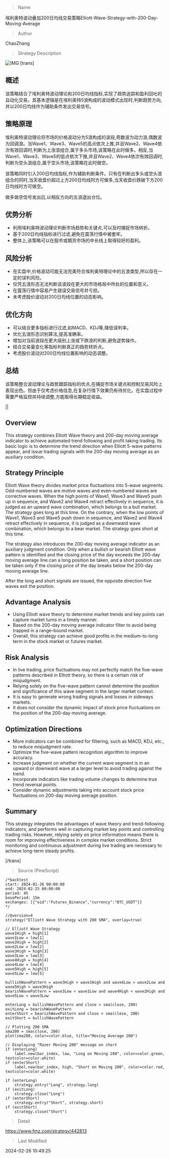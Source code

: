 
> Name

埃利奥特波动叠加200日均线交易策略Elliott-Wave-Strategy-with-200-Day-Moving-Average

> Author

ChaoZhang

> Strategy Description

![IMG](https://www.fmz.com/upload/asset/1aec01c59a7e0c560c6.png)
[trans]
## 概述

该策略结合了埃利奥特波动理论和200日均线指标,实现了趋势追踪和盈利回吐的自动化交易。其基本逻辑是在埃利奥特5浪构成的波动模式出现时,判断趋势方向,并以200日均线作为辅助条件发出交易信号。

## 策略原理  

埃利奥特波动理论将市场的价格波动分为5浪构成的波段,奇数波为动力浪,偶数波为回调浪。当Wave1、Wave3、Wave5的高点依次上推,并且Wave2、Wave4依次有效回调时,判断为上涨浪组合,属于多头市场,该策略在此时做多。相反,当Wave1、Wave3、Wave5的低点依次下推,并且Wave2、Wave4依次有效回调时,判断为空头浪组合,属于空头市场,该策略在此时做空。

该策略同时引入200日均线指标,作为辅助判断条件。只有在判断出多头或空头浪组合的同时,当天收盘价超过上方200日均线时方可做多,当天收盘价跌破下方200日均线时方可做空。

做多做空信号发出后,以相反方向的五浪退出仓位。

## 优势分析

- 利用埃利奥特波动理论判断市场趋势和关键点,可以及时捕捉市场转折。
- 基于200日均线指标进行过滤,避免在震荡行情中被套牢。
- 整体上,该策略可以在股市或期货市场的中长线上取得较好的盈利。

## 风险分析  

- 在实盘中,价格波动可能无法完美符合埃利奥特理论中的五浪类型,所以存在一定的误判风险。
- 仅凭五浪形态无法判断该波段在更大的市场格局中所处的位置和意义。
- 在震荡行情中容易产生错误交易信号并亏损。
- 未考虑股价波动对200日均线位置的动态影响。

## 优化方向

- 可以结合更多指标进行过滤,如MACD、KDJ等,降低误判率。 
- 优化五浪形态识别算法,提高准确率。
- 增加对当前波段在更大级别上涨或下跌浪的判断,避免逆势操作。
- 结合交易量变化等指标判断真正的趋势转折点。
- 考虑股价波动对200日均线位置影响的动态调整。

## 总结

该策略整合波动理论与趋势跟踪指标的优点,在捕捉市场关键点和控制交易风险上表现出色。但由于仅考虑价格信息,在复杂行情下效果仍有待优化。在实盘过程中需要严格监控并持续调整,方能取得长期稳定收益。

||

## Overview

This strategy combines Elliott Wave theory and 200-day moving average indicator to achieve automated trend following and profit taking trading. Its basic logic is to determine the trend direction when Elliott 5-wave patterns appear, and issue trading signals with the 200-day moving average as an auxiliary condition.

## Strategy Principle 

Elliott Wave theory divides market price fluctuations into 5-wave segments. Odd-numbered waves are motive waves and even-numbered waves are corrective waves. When the high points of Wave1, Wave3 and Wave5 push up in sequence, and Wave2 and Wave4 retract effectively in sequence, it is judged as an upward wave combination, which belongs to a bull market. The strategy goes long at this time. On the contrary, when the low points of Wave1, Wave3 and Wave5 push down in sequence, and Wave2 and Wave4 retract effectively in sequence, it is judged as a downward wave combination, which belongs to a bear market. The strategy goes short at this time.

The strategy also introduces the 200-day moving average indicator as an auxiliary judgment condition. Only when a bullish or bearish Elliott wave pattern is identified and the closing price of the day exceeds the 200-day moving average line can a long position be taken, and a short position can be taken only if the closing price of the day breaks below the 200-day moving average line.

After the long and short signals are issued, the opposite direction five waves exit the position.

## Advantage Analysis

- Using Elliott wave theory to determine market trends and key points can capture market turns in a timely manner.
- Based on the 200-day moving average indicator filter to avoid being trapped in a range-bound market.
- Overall, this strategy can achieve good profits in the medium-to-long term in the stock market or futures market.

## Risk Analysis

- In live trading, price fluctuations may not perfectly match the five-wave patterns described in Elliott theory, so there is a certain risk of misjudgment.
- Relying solely on the five-wave pattern cannot determine the position and significance of this wave segment in the larger market context.  
- It is easy to generate wrong trading signals and losses in sideways markets.
- It does not consider the dynamic impact of stock price fluctuations on the position of the 200-day moving average.

## Optimization Directions

- More indicators can be combined for filtering, such as MACD, KDJ, etc., to reduce misjudgment rate.
- Optimize the five-wave pattern recognition algorithm to improve accuracy. 
- Increase judgment on whether the current wave segment is in an upward or downward wave at a larger level to avoid trading against the trend.
- Incorporate indicators like trading volume changes to determine true trend reversal points.
- Consider dynamic adjustments taking into account stock price fluctuations on 200-day moving average position.


## Summary 

This strategy integrates the advantages of wave theory and trend-following indicators, and performs well in capturing market key points and controlling trading risks. However, relying solely on price information means there is room for improving effectiveness in complex market conditions. Strict monitoring and continuous adjustment during live trading are necessary to achieve long-term steady profits.

[/trans]



> Source (PineScript)

``` pinescript
/*backtest
start: 2024-01-26 00:00:00
end: 2024-02-25 00:00:00
period: 4h
basePeriod: 15m
exchanges: [{"eid":"Futures_Binance","currency":"BTC_USDT"}]
*/

//@version=4
strategy("Elliott Wave Strategy with 200 SMA", overlay=true)

// Elliott Wave Strategy
wave1High = high[1]
wave1Low = low[1]
wave2High = high[2]
wave2Low = low[2]
wave3High = high[3]
wave3Low = low[3]
wave4High = high[4]
wave4Low = low[4]
wave5High = high[5]
wave5Low = low[5]

bullishWavePattern = wave3High > wave1High and wave4Low > wave2Low and wave5High > wave3High
bearishWavePattern = wave3Low < wave1Low and wave4High < wave2High and wave5Low < wave3Low

enterLong = bullishWavePattern and close > sma(close, 200)
exitLong = bearishWavePattern
enterShort = bearishWavePattern and close < sma(close, 200)
exitShort = bullishWavePattern

// Plotting 200 SMA
sma200 = sma(close, 200)
plot(sma200, color=color.blue, title="Moving Average 200")

// Displaying "Razer Moving 200" message on chart
if (enterLong)
    label.new(bar_index, low, "Long on Moving 200", color=color.green, textcolor=color.white)
if (enterShort)
    label.new(bar_index, high, "Short on Moving 200", color=color.red, textcolor=color.white)

if (enterLong)
    strategy.entry("Long", strategy.long)
if (exitLong)
    strategy.close("Long")
if (enterShort)
    strategy.entry("Short", strategy.short)
if (exitShort)
    strategy.close("Short")
```

> Detail

https://www.fmz.com/strategy/442813

> Last Modified

2024-02-26 10:49:25
